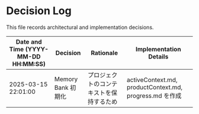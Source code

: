 # Decision Log

This file records architectural and implementation decisions.

| Date and Time (YYYY-MM-DD HH:MM:SS) | Decision | Rationale | Implementation Details |
|-----------------------------------|----------|-----------|------------------------|
| 2025-03-15 22:01:00 | Memory Bank 初期化 | プロジェクトのコンテキストを保持するため | activeContext.md, productContext.md, progress.md を作成 |